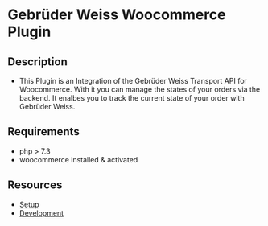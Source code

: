 # Gebrüder Weiss Woocommerce Plugin

## Description

- This Plugin is an Integration of the Gebrüder Weiss Transport API for Woocommerce. With it you can manage the states of your orders via the backend. It enalbes you to track the current state of your order with Gebrüder Weiss.

## Requirements

- php > 7.3
- woocommerce installed & activated

## Resources

- [Setup](./docs/setup.md)
- [Development](./docs/development.md)